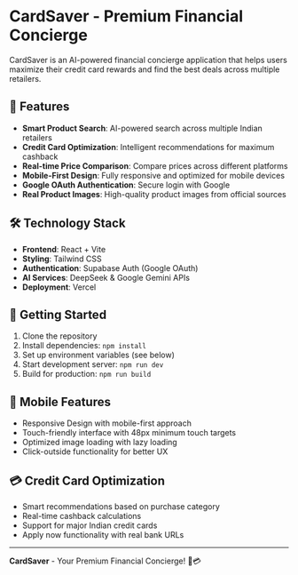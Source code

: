# CardSaver - Premium Financial Concierge

CardSaver is an AI-powered financial concierge application that helps users maximize their credit card rewards and find the best deals across multiple retailers.

## 🚀 Features

- **Smart Product Search**: AI-powered search across multiple Indian retailers
- **Credit Card Optimization**: Intelligent recommendations for maximum cashback
- **Real-time Price Comparison**: Compare prices across different platforms
- **Mobile-First Design**: Fully responsive and optimized for mobile devices
- **Google OAuth Authentication**: Secure login with Google
- **Real Product Images**: High-quality product images from official sources

## 🛠️ Technology Stack

- **Frontend**: React + Vite
- **Styling**: Tailwind CSS
- **Authentication**: Supabase Auth (Google OAuth)
- **AI Services**: DeepSeek & Google Gemini APIs
- **Deployment**: Vercel

## 🚀 Getting Started

1. Clone the repository
2. Install dependencies: `npm install`
3. Set up environment variables (see below)
4. Start development server: `npm run dev`
5. Build for production: `npm run build`

## 📱 Mobile Features

- Responsive Design with mobile-first approach
- Touch-friendly interface with 48px minimum touch targets
- Optimized image loading with lazy loading
- Click-outside functionality for better UX

## 💳 Credit Card Optimization

- Smart recommendations based on purchase category
- Real-time cashback calculations
- Support for major Indian credit cards
- Apply now functionality with real bank URLs

---

**CardSaver** - Your Premium Financial Concierge! 🚀💳
